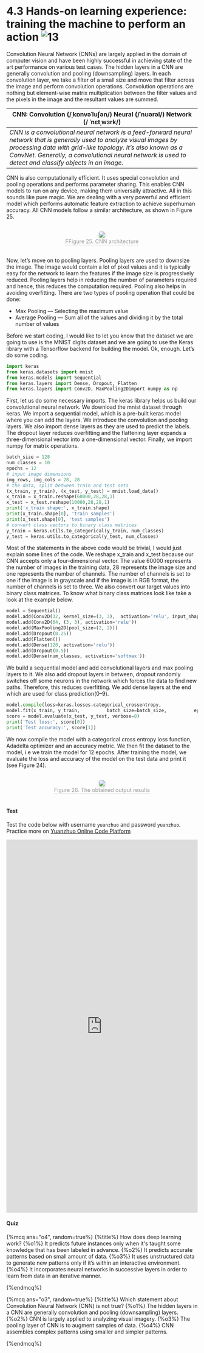 # 4.3 Hands-on learning experience: training the machine to perform an action ![13](https://img.shields.io/badge/Age-13%2B-9cf)

Convolution Neural Network (CNNs) are largely applied in the domain of computer vision and have been highly successful in achieving state of the art performance on various test cases. The hidden layers in a CNN are generally convolution and pooling (downsampling) layers. In each convolution layer, we take a filter of a small size and move that filter across the image and perform convolution operations. Convolution operations are nothing but element-wise matrix multiplication between the filter values and the pixels in the image and the resultant values are summed.

| **CNN: Convolution (/ˌkɒnvəˈluʃən/) Neural (/ˈnʊərəl/) Network (/ ˈnɛtˌwɜrk/)**
| ---
| *CNN is a convolutional neural network is a feed-forward neural network that is generally used to analyze visual images by processing data with grid-like topology. It’s also known as a ConvNet. Generally, a convolutional neural network is used to detect and classify objects in an image.*

CNN is also computationally efficient. It uses special convolution and pooling operations and performs parameter sharing. This enables CNN models to run on any device, making them universally attractive. All in this sounds like pure magic. We are dealing with a very powerful and efficient model which performs automatic feature extraction to achieve superhuman accuracy. All CNN models follow a similar architecture, as shown in Figure 25.

<br>
<center>
    <img style="border-radius: 0.3125em;
    box-shadow: 0 2px 4px 0 rgba(34,36,38,.12),0 2px 10px 0 rgba(34,36,38,.08);"
    src="https://md.hass.live/ai25.png">
    <br>
    <div style="color:orange; border-bottom: 1px solid #d9d9d9;
    display: inline-block;
    color: #999;
    padding: 1px;">FFigure 25. CNN architecture</div>
</center>
<br>

Now, let’s move on to pooling layers. Pooling layers are used to downsize the image. The image would contain a lot of pixel values and it is typically easy for the network to learn the features if the image size is progressively reduced. Pooling layers help in reducing the number of parameters required and hence, this reduces the computation required. Pooling also helps in avoiding overfitting. There are two types of pooling operation that could be done:

- Max Pooling — Selecting the maximum value
- Average Pooling — Sum all of the values and dividing it by the total number of values

Before we start coding, I would like to let you know that the dataset we are going to use is the MNIST digits dataset and we are going to use the Keras library with a Tensorflow backend for building the model. Ok, enough. Let’s do some coding.

```python
import keras
from keras.datasets import mnist
from keras.models import Sequential
from keras.layers import Dense, Dropout, Flatten
from keras.layers import Conv2D, MaxPooling2Dimport numpy as np
```

First, let us do some necessary imports. The keras library helps us build our convolutional neural network. We download the mnist dataset through keras. We import a sequential model, which is a pre-built keras model where you can add the layers. We introduce the convolution and pooling layers. We also import dense layers as they are used to predict the labels. The dropout layer reduces overfitting and the flattening layer expands a three-dimensional vector into a one-dimensional vector. Finally, we import numpy for matrix operations.

```python
batch_size = 128
num_classes = 10
epochs = 12
# input image dimensions
img_rows, img_cols = 28, 28
# the data, split between train and test sets
(x_train, y_train), (x_test, y_test) = mnist.load_data()
x_train = x_train.reshape(60000,28,28,1)
x_test = x_test.reshape(10000,28,28,1)
print('x_train shape:', x_train.shape)
print(x_train.shape[0], 'train samples')
print(x_test.shape[0], 'test samples')
# convert class vectors to binary class matrices
y_train = keras.utils.to_categorical(y_train, num_classes)
y_test = keras.utils.to_categorical(y_test, num_classes)
```

Most of the statements in the above code would be trivial, I would just explain some lines of the code. We reshape x_train and x_test because our CNN accepts only a four-dimensional vector. The value 60000 represents the number of images in the training data, 28 represents the image size and one represents the number of channels. The number of channels is set to one if the image is in grayscale and if the image is in RGB format, the number of channels is set to three. We also convert our target values into binary class matrices. To know what binary class matrices look like take a look at the example below.

```python
model = Sequential()
model.add(Conv2D(32, kernel_size=(3, 3),  activation='relu', input_shape=(28,28,1)))
model.add(Conv2D(64, (3, 3), activation='relu'))
model.add(MaxPooling2D(pool_size=(2, 2)))
model.add(Dropout(0.25))
model.add(Flatten())
model.add(Dense(128, activation='relu'))
model.add(Dropout(0.5))
model.add(Dense(num_classes, activation='softmax'))
```

We build a sequential model and add convolutional layers and max pooling layers to it. We also add dropout layers in between, dropout randomly switches off some neurons in the network which forces the data to find new paths. Therefore, this reduces overfitting. We add dense layers at the end which are used for class prediction(0–9).

```python
model.compile(loss=keras.losses.categorical_crossentropy,              optimizer=keras.optimizers.Adadelta(),  metrics=['accuracy'])
model.fit(x_train, y_train,          batch_size=batch_size,          epochs=epochs,          verbose=1,          validation_data=(x_test, y_test))
score = model.evaluate(x_test, y_test, verbose=0)
print('Test loss:', score[0])
print('Test accuracy:', score[1])
```

We now compile the model with a categorical cross entropy loss function, Adadelta optimizer and an accuracy metric. We then fit the dataset to the model, i.e we train the model for 12 epochs. After training the model, we evaluate the loss and accuracy of the model on the test data and print it (see Figure 24).

<br>
<center>
    <img style="border-radius: 0.3125em;
    box-shadow: 0 2px 4px 0 rgba(34,36,38,.12),0 2px 10px 0 rgba(34,36,38,.08);"
    src="https://md.hass.live/ai26.png">
    <br>
    <div style="color:orange; border-bottom: 1px solid #d9d9d9;
    display: inline-block;
    color: #999;
    padding: 1px;">Figure 26. The obtained output results</div>
</center>
<br>

#### Test

Test the code below with username `yuanzhuo` and password `yuanzhuo`. Practice more on [Yuanzhuo Online Code Platform](https://code.yuanzhuo.bnu.edu.cn/)

<iframe src="https://code.yuanzhuo.bnu.edu.cn/user/yuanzhuo/notebooks/AI%20＆%20COVID-19%20Handbook/Chap4/CNN.ipynb" width="100%" height="980" scrolling="yes" border="0" frameborder="no" framespacing="0" allowfullscreen="true"> </iframe>

#### Quiz

{%mcq ans="o4", random=true%}
{%title%}
How does deep learning work?
{%o1%} It predicts future instances only when it's taught some knowledge that has been labeled in advance.
{%o2%} It predicts accurate patterns based on small amount of data.
{%o3%} It uses unstructured data to generate new patterns only if it’s within an interactive environment.
{%o4%} It incorporates neural networks in successive layers in order to learn from data in an iterative manner.
<!-- {%hint%} Poor Pluto ... -->
{%endmcq%}

{%mcq ans="o3", random=true%}
{%title%}
Which statement about Convolution Neural Network (CNN) is not true?
{%o1%} The hidden layers in a CNN are generally convolution and pooling (downsampling) layers.
{%o2%} CNN is largely applied to analyzing visual imagery.
{%o3%} The pooling layer of CNN is to augment samples of data.
{%o4%} CNN assembles complex patterns using smaller and simpler patterns.
<!-- {%hint%} Poor Pluto ... -->
{%endmcq%}
